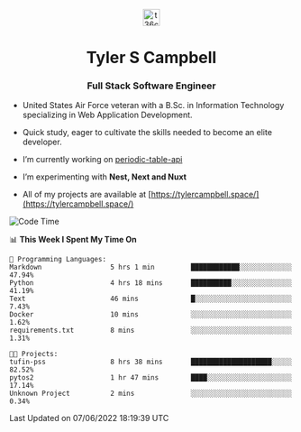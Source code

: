 <p align="center">
<a href="https://www.linkedin.com/in/t36campbell" target="blank"><img align="center" src="https://ik.imagekit.io/t36campbell/Portfolio/linkedin.png.original_m8bbGgPh6.png" alt="t36campbell" height="30" width="30" /></a>
</p>
<h1 align="center">Tyler S Campbell</h1>
<h3 align="center">Full Stack Software Engineer</h3>

* United States Air Force veteran with a B.Sc. in Information Technology specializing in Web Application Development. 

* Quick study, eager to cultivate the skills needed to become an elite developer.

* I’m currently working on [periodic-table-api](https://github.com/t36campbell/periodic-table-api)

* I’m experimenting with **Nest, Next and Nuxt**

* All of my projects are available at [https://tylercampbell.space/](https://tylercampbell.space/)

<!--START_SECTION:waka-->
![Code Time](http://img.shields.io/badge/Code%20Time-1%2C646%20hrs%2037%20mins-blue)

📊 **This Week I Spent My Time On** 

```text
💬 Programming Languages: 
Markdown                 5 hrs 1 min         ████████████░░░░░░░░░░░░░   47.94% 
Python                   4 hrs 18 mins       ██████████░░░░░░░░░░░░░░░   41.19% 
Text                     46 mins             █░░░░░░░░░░░░░░░░░░░░░░░░   7.43% 
Docker                   10 mins             ░░░░░░░░░░░░░░░░░░░░░░░░░   1.62% 
requirements.txt         8 mins              ░░░░░░░░░░░░░░░░░░░░░░░░░   1.31%

🐱‍💻 Projects: 
tufin-pss                8 hrs 38 mins       ████████████████████░░░░░   82.52% 
pytos2                   1 hr 47 mins        ████░░░░░░░░░░░░░░░░░░░░░   17.14% 
Unknown Project          2 mins              ░░░░░░░░░░░░░░░░░░░░░░░░░   0.34%

```


 Last Updated on 07/06/2022 18:19:39 UTC
<!--END_SECTION:waka-->
